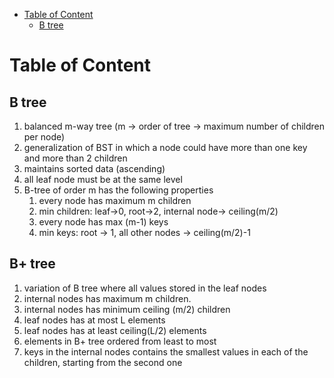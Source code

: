 - [Table of Content](#table-of-content)
  - [B tree](#b-tree)



# Table of Content

## B tree
1. balanced m-way tree (m -> order of tree -> maximum number of children per node)
2. generalization of BST in which a node could have more than one key and more than 2 children
3. maintains sorted data (ascending)
4. all leaf node must be at the same level
5. B-tree of order m has the following properties
   1. every node has maximum m children
   2. min children: leaf->0, root->2, internal node-> ceiling(m/2)
   3. every node has max (m-1) keys
   4. min keys: root -> 1, all other nodes -> ceiling(m/2)-1

## B+ tree
1. variation of B tree where all values stored in the leaf nodes
2. internal nodes has maximum m children.
3. internal nodes has minimum ceiling (m/2) children
4. leaf nodes has at most L elements
5. leaf nodes has at least ceiling(L/2) elements
6. elements in B+ tree ordered from least to most
7. keys in the internal nodes contains the smallest values in each of the children, starting from the second one